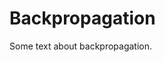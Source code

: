 # Backpropagation

Some text about backpropagation.

<!-- <div class="grid grid-cols-[auto,1fr] gap-4">
  <ConnectionsForward v-click class="mt-4"/>
  <div v-click class="p-4">
    <ConnectionsBackward v-click class="mt-4"/>
  </div>
</div> -->

<div>
  <BackPropagation v-click class="mt-4"/>
</div>

<!-- (пусть d везде будет обозначать частную производную).
Смотрите, у нас есть x = 4, y = -3, z = 5. На самом деле, этого достаточно для решения всей задачи.
Делаем forward pass:
q = x + y = 1
f = q * z = 5

Делаем backward pass:
Здесь мы считаем частные производные справа налево (поэтому метод называется backpropagation и поэтому для вычисления градиентов правых частей нам не важно, что они были сложными функциями при forward pass'е):
df/df = 1
(вспомним, что f = q * z):
df/dz = q = 1
df/dq = z = 5

Для вычисления градиентов x и y нужно применить chain rule:
df/dx = dq/dx * df/dq = 1 * 5 = 5
У них есть соответствующие названия:
df/dx = downstream gradient
dq/dx = local gradient
df/dq = upstream gradient

Аналогично для df/dy = dq/dy * df/dq = 1 * 5 = 5

Так получется правильный ответ df/dx, df/dy, df/dz = 5, 5, 1.  И так расчитывает pytorch. -->